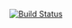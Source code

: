 [![Build Status](https://travis-ci.org/rssr25/machine-learning.svg?branch=master)](https://travis-ci.org/rssr25/machine-learning)

